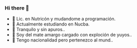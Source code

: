 ### Hi there 👋
- 🔭 Lic. en Nutricón y mudandome a programación.
- 🔭 Actualmente estudiando en Nucba.
- 🌱 Tranquilo y sin apuros..
- 👯 Soy del mate amargo cargado con exploción de yuyos..
- 👯 Tengo nacionalidad pero pertenezco al mund..
